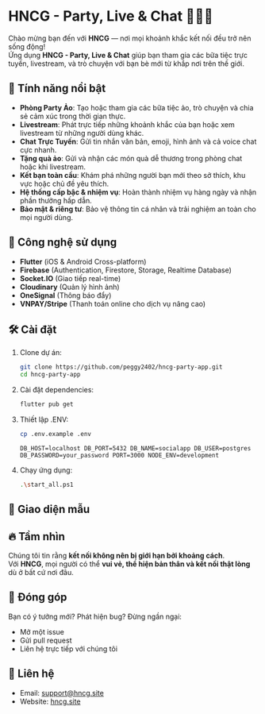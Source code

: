 
# HNCG - Party, Live & Chat 🎉🎤💬

Chào mừng bạn đến với **HNCG** — nơi mọi khoảnh khắc kết nối đều trở nên sống động!  
Ứng dụng **HNCG - Party, Live & Chat** giúp bạn tham gia các bữa tiệc trực tuyến, livestream, và trò chuyện với bạn bè mới từ khắp nơi trên thế giới.

## 🌟 Tính năng nổi bật

- **Phòng Party Ảo**: Tạo hoặc tham gia các bữa tiệc ảo, trò chuyện và chia sẻ cảm xúc trong thời gian thực.
- **Livestream**: Phát trực tiếp những khoảnh khắc của bạn hoặc xem livestream từ những người dùng khác.
- **Chat Trực Tuyến**: Gửi tin nhắn văn bản, emoji, hình ảnh và cả voice chat cực nhanh.
- **Tặng quà ảo**: Gửi và nhận các món quà dễ thương trong phòng chat hoặc khi livestream.
- **Kết bạn toàn cầu**: Khám phá những người bạn mới theo sở thích, khu vực hoặc chủ đề yêu thích.
- **Hệ thống cấp bậc & nhiệm vụ**: Hoàn thành nhiệm vụ hàng ngày và nhận phần thưởng hấp dẫn.
- **Bảo mật & riêng tư**: Bảo vệ thông tin cá nhân và trải nghiệm an toàn cho mọi người dùng.

## 🚀 Công nghệ sử dụng

- **Flutter** (iOS & Android Cross-platform)
- **Firebase** (Authentication, Firestore, Storage, Realtime Database)
- **Socket.IO** (Giao tiếp real-time)
- **Cloudinary** (Quản lý hình ảnh)
- **OneSignal** (Thông báo đẩy)
- **VNPAY/Stripe** (Thanh toán online cho dịch vụ nâng cao)

## 🛠️ Cài đặt

1. Clone dự án:

   ```bash
   git clone https://github.com/peggy2402/hncg-party-app.git
   cd hncg-party-app
   ```

2. Cài đặt dependencies:

   ```bash
   flutter pub get
   ```

3. Thiết lập .ENV:

   ```bash
   cp .env.example .env
   ```
   `DB_HOST=localhost
    DB_PORT=5432
    DB_NAME=socialapp
    DB_USER=postgres
    DB_PASSWORD=your_password
    PORT=3000
    NODE_ENV=development`

4. Chạy ứng dụng:

   ```bash
   .\start_all.ps1
   ```

## 📱 Giao diện mẫu

> 

## 🔥 Tầm nhìn

Chúng tôi tin rằng **kết nối không nên bị giới hạn bởi khoảng cách**.  
Với **HNCG**, mọi người có thể **vui vẻ, thể hiện bản thân và kết nối thật lòng** dù ở bất cứ nơi đâu.

## 🤝 Đóng góp

Bạn có ý tưởng mới? Phát hiện bug? Đừng ngần ngại:

- Mở một issue
- Gửi pull request
- Liên hệ trực tiếp với chúng tôi

## 📩 Liên hệ

- Email: support@hncg.site
- Website: [hncg.site](https://hncg.site)
